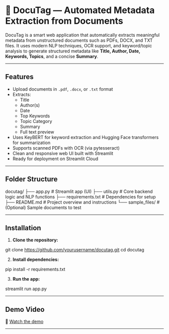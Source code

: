 # 📄 DocuTag — Automated Metadata Extraction from Documents

DocuTag is a smart web application that automatically extracts meaningful metadata from unstructured documents such as PDFs, DOCX, and TXT files. It uses modern NLP techniques, OCR support, and keyword/topic analysis to generate structured metadata like **Title, Author, Date, Keywords, Topics**, and a concise **Summary**.

---

## Features

- Upload documents in `.pdf`, `.docx`, or `.txt` format
- Extracts:
  - Title
  - Author(s)
  - Date
  - Top Keywords
  - Topic Category
  - Summary
  - Full text preview
- Uses KeyBERT for keyword extraction and Hugging Face transformers for summarization
- Supports scanned PDFs with OCR (via pytesseract)
- Clean and responsive web UI built with Streamlit
- Ready for deployment on Streamlit Cloud

---

## Folder Structure

docutag/
├── app.py # Streamlit app (UI)
├── utils.py # Core backend logic and NLP functions
├── requirements.txt # Dependencies for setup
├── README.md # Project overview and instructions
└── sample_files/ # (Optional) Sample documents to test


---

## Installation

1. **Clone the repository:**


git clone https://github.com/yourusername/docutag.git
cd docutag

2. **Install dependencies:**

pip install -r requirements.txt

3. **Run the app:**

streamlit run app.py


---
## Demo Video

🔗 [Watch the demo](https://drive.google.com/your-video-link-here)

---